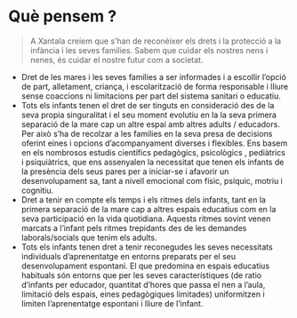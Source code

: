 # Què pensem ?
> A Xantala creiem que s’han de reconèixer els drets i la protecció a la infància i les seves famílies. Sabem que cuidar els nostres nens i nenes, és cuidar el nostre futur com a societat.

* Dret de les mares i les seves famílies a ser informades i a escollir l’opció de part, alletament, criança, i escolarització de forma responsable i lliure sense coaccions ni limitacions per part del sistema sanitari o educatiu.
* Tots els infants tenen el dret de ser tinguts en consideració des de la seva propia singuralitat i el seu moment evolutiu en la la seva primera separació de la mare cap un altre espai amb altres adults / educadors. Per això s’ha de recolzar a les famílies en la seva presa de decisions oferint eines i opcions d’acompanyament diverses i flexibles. Ens basem en els nombrosos estudis científics pedagògics, psicològics , pediàtrics i psiquiàtrics, que ens assenyalen la necessitat que tenen els infants de la presència dels seus pares per a iniciar-se i afavorir un desenvolupament sa, tant a nivell emocional com físic, psíquic, motriu i cognitiu.
* Dret a tenir en compte els temps i els ritmes dels infants, tant en la primera separació de la mare cap a altres espais educatius com en la seva participació en la vida quotidiana. Aquests ritmes sovint venen marcats a l’infant pels ritmes trepidants des de les demandes laborals/socials que tenim els adults.
* Tots els infants tenen dret a tenir reconegudes les seves necessitats individuals d’aprenentatge en entorns preparats per el seu desenvolupament espontani. El que predomina en espais educatius habituals són entorns  que per les seves característiques (de ratio d’infants per educador, quantitat d’hores que passa el nen a l’aula, limitació dels espais, eines pedagògiques limitades) uniformitzen i limiten l’aprenentatge espontani i lliure de l’infant.
